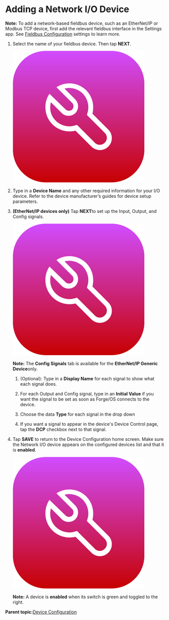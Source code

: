 # Adding a Network I/O Device

**Note:** To add a network-based fieldbus device, such as an EtherNet/IP or Modbus TCP device, first add the relevant fieldbus interface in the Settings app. See [Fieldbus Configuration](../Settings/FieldbusConfiguration.md) settings to learn more.

1.  Select the name of your fieldbus device. Then tap **NEXT**.

    ![](../Images/DeviceConfiguration/DeviceConfiguration-Icon.png)

2.  Type in a **Device Name** and any other required information for your I/O device. Refer to the device manufacturer’s guides for device setup parameters.

3.  **\(EtherNet/IP devices only\)** Tap **NEXT**to set up the Input, Output, and Config signals.

    ![](../Images/DeviceConfiguration/DeviceConfiguration-Icon.png)

    **Note:** The **Config Signals** tab is available for the **EtherNet/IP Generic Device**only.

    1.  \(Optional\): Type in a **Display Name** for each signal to show what each signal does.

    2.  For each Output and Config signal, type in an **Initial Value** if you want the signal to be set as soon as Forge/OS connects to the device.

    3.  Choose the data **Type** for each signal in the drop down

    4.  If you want a signal to appear in the device's Device Control page, tap the **DCP** checkbox next to that signal.

4.  Tap **SAVE** to return to the Device Configuration home screen. Make sure the Network I/O device appears on the configured devices list and that it is ​**enabled**​.

    ![](../Images/DeviceConfiguration/DeviceConfiguration-Icon.png)

    **Note:** A device is **enabled** when its switch is green and toggled to the right.


**Parent topic:**[Device Configuration](../DeviceConfiguration/DeviceConfigurationOverview.md)


